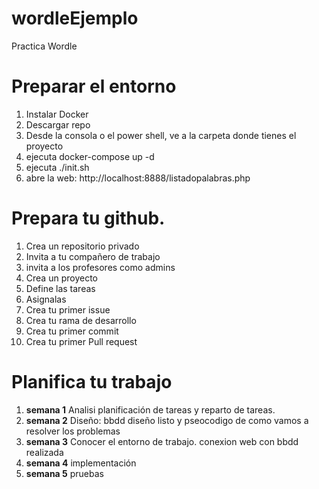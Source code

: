 # wordleEjemplo
Practica Wordle

# Preparar el entorno

1. Instalar Docker
2. Descargar repo
3. Desde la consola o el power shell, ve a la carpeta donde tienes el proyecto
4. ejecuta docker-compose up -d
5. ejecuta ./init.sh
6. abre la web: http://localhost:8888/listadopalabras.php



# Prepara tu github.

  1. Crea un repositorio privado
  2. Invita a tu compañero de trabajo
  3. invita a los profesores como admins
  4. Crea un proyecto
  5. Define las tareas
  6. Asignalas
  7. Crea tu primer issue
  8. Crea tu rama de desarrollo
  9. Crea tu primer commit
  10. Crea tu primer Pull request

# Planifica tu trabajo

1. **semana 1**
  Analisi planificación de tareas y reparto de tareas.
2. **semana 2**
  Diseño:  bbdd diseño listo y pseocodigo de como vamos a resolver los problemas
3. **semana 3**
  Conocer el entorno de trabajo. conexion web con bbdd realizada
4. **semana 4**
  implementación
5. **semana 5** 
  pruebas
